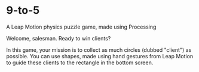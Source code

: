 9-to-5
======

A Leap Motion physics puzzle game, made using Processing

Welcome, salesman.
Ready to win clients?

In this game, your mission is to collect as much circles (dubbed "client") as possible. You can use shapes, made using hand gestures from Leap Motion to guide these clients to the rectangle in the bottom screen.
